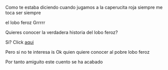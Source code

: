 Como te estaba diciendo cuando jugamos a la caperucita roja siempre me toca  ser siempre 

el lobo feroz  Grrrrr 

Quieres conocer la verdadera historia del lobo feroz? 

Si? Click [aqui](https://www.youtube.com/watch?v=fs7Fc2C2H2I)

Pero si no te interesa is Ok quien quiere conocer al pobre lobo feroz

Por tanto amiguito este cuento se ha acabado




